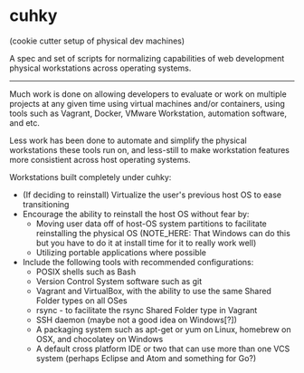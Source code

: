# cuhky
(cookie cutter setup of physical dev machines)

A spec and set of scripts for normalizing capabilities of web development physical workstations across operating systems.

---------------------------------------

Much work is done on allowing developers to evaluate or work on multiple projects at any given time using virtual machines and/or containers, using tools such as Vagrant, Docker, VMware Workstation, automation software, and etc.

Less work has been done to automate and simplify the physical workstations these tools run on, and less-still to make workstation features more consistient across host operating systems.

Workstations built completely under cuhky:
  * (If deciding to reinstall) Virtualize the user's previous host OS to ease transitioning
  * Encourage the ability to reinstall the host OS without fear by:
    * Moving user data off of host-OS system partitions to facilitate reinstalling the physical OS
      (NOTE_HERE: That Windows can do this but you have to do it at install time for it to really work well)
    * Utilizing portable applications where possible
  * Include the following tools with recommended configurations:
    * POSIX shells such as Bash
    * Version Control System software such as git
    * Vagrant and VirtualBox, with the ability to use the same Shared Folder types on all OSes
    * rsync - to facilitate the rsync Shared Folder type in Vagrant
    * SSH daemon (maybe not a good idea on Windows[?])
    * A packaging system such as apt-get or yum on Linux, homebrew on OSX, and chocolatey on Windows
    * A default cross platform IDE or two that can use more than one VCS system (perhaps Eclipse and Atom and something for Go?)




